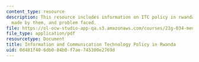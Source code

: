 ```yaml
---
content_type: resource
description: This resource includes information on ITC policy in rwanda, progress
  made by them, and problem faced.
file: https://ol-ocw-studio-app-qa.s3.amazonaws.com/courses/21g-034-media-education-and-the-marketplace-fall-2005/0d481f406db084b0f7ae745300e2769d_MIT21G_034F05_ictrwanda.pdf
file_type: application/pdf
resourcetype: Document
title: Information and Communication Technology Policy in Rwanda
uid: 0d481f40-6db0-84b0-f7ae-745300e2769d
---
```

